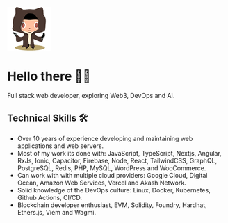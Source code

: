 <picture>
  <source media="(prefers-color-scheme: dark)" alt="Welcome to the dark side" srcset="https://raw.githubusercontent.com/alexx855/alexx855/master/public/stormtroopocat.png">
  <img alt="May the force be with you" width="100" height="100" src="https://raw.githubusercontent.com/alexx855/alexx855/master/public/octobiwan.png">
</picture>

# Hello there 👋🏻

Full stack web developer, exploring Web3, DevOps and AI. 

## Technical Skills 🛠️

- Over 10 years of experience developing and maintaining web applications and web servers.
- Most of my work its done with: JavaScript, TypeScript, Nextjs, Angular, RxJs, Ionic, Capacitor, Firebase, Node, React, TailwindCSS, GraphQL, PostgreSQL, Redis, PHP, MySQL, WordPress and WooCommerce.
- Can work with with multiple cloud providers: Google Cloud, Digital Ocean, Amazon Web Services, Vercel and Akash Network.
- Solid knowledge of the DevOps culture: Linux, Docker, Kubernetes, Github Actions, CI/CD.
- Blockchain developer enthusiast, EVM, Solidity, Foundry, Hardhat, Ethers.js, Viem and Wagmi.